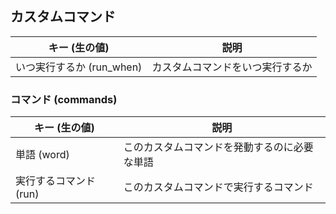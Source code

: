 ## カスタムコマンド
|  キー (生の値)  |  説明  |
| ---- | ---- |
|  いつ実行するか (run_when)  |  カスタムコマンドをいつ実行するか  |

### コマンド (commands)
|  キー (生の値)  |  説明  |
| ---- | ---- |
|  単語 (word)  |  このカスタムコマンドを発動するのに必要な単語  |
|  実行するコマンド (run)  |  このカスタムコマンドで実行するコマンド  |
